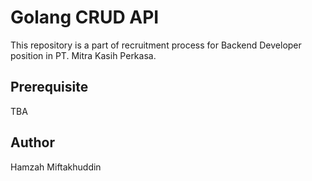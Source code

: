 # Golang CRUD API

This repository is a part of recruitment process for Backend Developer position in PT. Mitra Kasih Perkasa.

## Prerequisite

TBA

## Author

Hamzah Miftakhuddin
